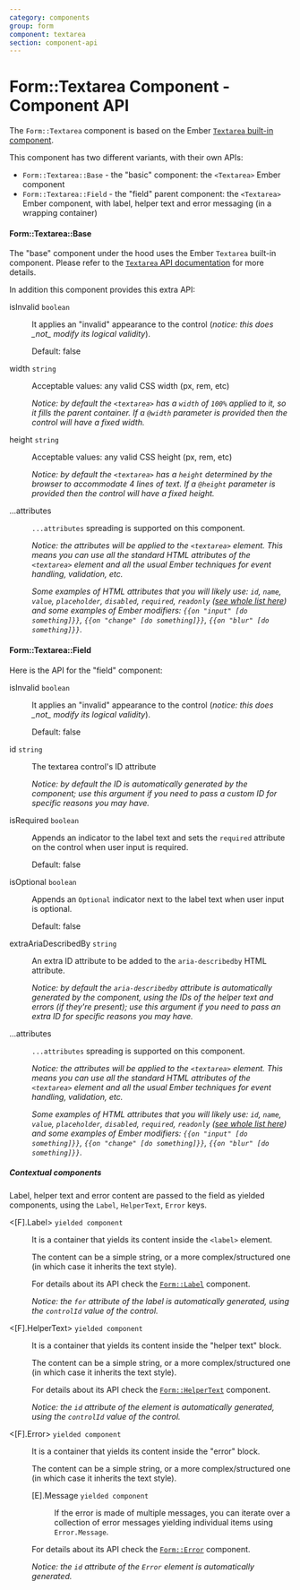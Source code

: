 ```yaml
---
category: components
group: form
component: textarea
section: component-api
---
```


# Form::Textarea Component - Component API

The `Form::Textarea` component is based on the Ember [`Textarea` built-in component](https://guides.emberjs.com/release/components/built-in-components/).

This component has two different variants, with their own APIs:

*   `Form::Textarea::Base` - the "basic" component: the `<Textarea>` Ember component
*   `Form::Textarea::Field` - the "field" parent component: the `<Textarea>` Ember component, with label, helper text and error messaging (in a wrapping container)

#### Form::Textarea::Base

The "base" component under the hood uses the Ember `Textarea` built-in component. Please refer to the [`Textarea` API documentation](https://api.emberjs.com/ember/release/classes/Ember.Templates.components/methods/Textarea?anchor=Textarea) for more details.

In addition this component provides this extra API:

<dl class="dummy-component-props" aria-labelledby="component-api-form-textarea-base"><dt>isInvalid <code>boolean</code></dt><dd><p>It applies an "invalid" appearance to the control (<em>notice: this does _not_ modify its logical validity</em>).</p><p>Default: <span class="default">false</span></p></dd><dt>width <code>string</code></dt><dd><p>Acceptable values: any valid CSS width (px, rem, etc)</p><p><em>Notice: by default the <code class="dummy-code">&lt;textarea&gt;</code> has a <code class="dummy-code">width</code> of <code class="dummy-code">100%</code> applied to it, so it fills the parent container. If a <code class="dummy-code">@width</code> parameter is provided then the control will have a fixed width.</em></p></dd><dt>height <code>string</code></dt><dd><p>Acceptable values: any valid CSS height (px, rem, etc)</p><p><em>Notice: by default the <code class="dummy-code">&lt;textarea&gt;</code> has a <code class="dummy-code">height</code> determined by the browser to accommodate 4 lines of text. If a <code class="dummy-code">@height</code> parameter is provided then the control will have a fixed height.</em></p></dd><dt>...attributes</dt><dd><p><code class="dummy-code">...attributes</code> spreading is supported on this component.</p><p><em>Notice: the attributes will be applied to the <code class="dummy-code">&lt;textarea&gt;</code> element. This means you can use all the standard HTML attributes of the <code class="dummy-code">&lt;textarea&gt;</code> element and all the usual Ember techniques for event handling, validation, etc.</em></p><p><em>Some examples of HTML attributes that you will likely use: <code class="dummy-code">id</code>, <code class="dummy-code">name</code>, <code class="dummy-code">value</code>, <code class="dummy-code">placeholder</code>, <code class="dummy-code">disabled</code>, <code class="dummy-code">required</code>, <code class="dummy-code">readonly</code> (<a href="https://developer.mozilla.org/en-US/docs/Web/HTML/Element/input#attributes" rel="noopener noreferrer">see whole list here</a>) and some examples of Ember modifiers: <code class="dummy-code">{{on "input" [do something]}}</code>, <code class="dummy-code">{{on "change" [do something]}}</code>, <code class="dummy-code">{{on "blur" [do something]}}</code>.</em></p></dd></dl>

#### Form::Textarea::Field

Here is the API for the "field" component:

<dl class="dummy-component-props" aria-labelledby="component-api-form-textarea-field"><dt>isInvalid <code>boolean</code></dt><dd><p>It applies an "invalid" appearance to the control (<em>notice: this does _not_ modify its logical validity</em>).</p><p>Default: <span class="default">false</span></p></dd><dt>id <code>string</code></dt><dd><p>The textarea control's ID attribute</p><p><em>Notice: by default the ID is automatically generated by the component; use this argument if you need to pass a custom ID for specific reasons you may have.</em></p></dd><dt>isRequired <code>boolean</code></dt><dd><p>Appends an indicator to the label text and sets the <code class="dummy-code">required</code> attribute on the control when user input is required.</p><p>Default: <span class="default">false</span></p></dd><dt>isOptional <code>boolean</code></dt><dd><p>Appends an <code class="dummy-code">Optional</code> indicator next to the label text when user input is optional.</p><p>Default: <span class="default">false</span></p></dd><dt>extraAriaDescribedBy <code>string</code></dt><dd><p>An extra ID attribute to be added to the <code class="dummy-code">aria-describedby</code> HTML attribute.</p><p><em>Notice: by default the <code class="dummy-code">aria-describedby</code> attribute is automatically generated by the component, using the IDs of the helper text and errors (if they're present); use this argument if you need to pass an extra ID for specific reasons you may have.</em></p></dd><dt>...attributes</dt><dd><p><code class="dummy-code">...attributes</code> spreading is supported on this component.</p><p><em>Notice: the attributes will be applied to the <code class="dummy-code">&lt;textarea&gt;</code> element. This means you can use all the standard HTML attributes of the <code class="dummy-code">&lt;textarea&gt;</code> element and all the usual Ember techniques for event handling, validation, etc.</em></p><p><em>Some examples of HTML attributes that you will likely use: <code class="dummy-code">id</code>, <code class="dummy-code">name</code>, <code class="dummy-code">value</code>, <code class="dummy-code">placeholder</code>, <code class="dummy-code">disabled</code>, <code class="dummy-code">required</code>, <code class="dummy-code">readonly</code> (<a href="https://developer.mozilla.org/en-US/docs/Web/HTML/Element/input#attributes" rel="noopener noreferrer">see whole list here</a>) and some examples of Ember modifiers: <code class="dummy-code">{{on "input" [do something]}}</code>, <code class="dummy-code">{{on "change" [do something]}}</code>, <code class="dummy-code">{{on "blur" [do something]}}</code>.</em></p></dd></dl>

##### Contextual components

Label, helper text and error content are passed to the field as yielded components, using the `Label`, `HelperText`, `Error` keys.

<dl class="dummy-component-props" aria-labelledby="component-api-form-textarea-field-contextual-components"><dt>&lt;[F].Label&gt; <code>yielded component</code></dt><dd><p>It is a container that yields its content inside the <code class="dummy-code">&lt;label&gt;</code> element.</p><p>The content can be a simple string, or a more complex/structured one (in which case it inherits the text style).</p><p>For details about its API check the <a href="/components/form/base-elements/01_overview/"><code class="dummy-code">Form::Label</code></a> component.</p><p><em>Notice: the <code class="dummy-code">for</code> attribute of the label is automatically generated, using the <code class="dummy-code">controlId</code> value of the control.</em></p></dd><dt>&lt;[F].HelperText&gt; <code>yielded component</code></dt><dd><p>It is a container that yields its content inside the "helper text" block.</p><p>The content can be a simple string, or a more complex/structured one (in which case it inherits the text style).</p><p>For details about its API check the <a href="/components/form/base-elements/01_overview/"><code class="dummy-code">Form::HelperText</code></a> component.</p><p><em>Notice: the <code class="dummy-code">id</code> attribute of the element is automatically generated, using the <code class="dummy-code">controlId</code> value of the control.</em></p></dd><dt>&lt;[F].Error&gt; <code>yielded component</code></dt><dd><p>It is a container that yields its content inside the "error" block.</p><p>The content can be a simple string, or a more complex/structured one (in which case it inherits the text style).</p><dl class="dummy-component-props"><dt>[E].Message <code>yielded component</code></dt><dd><p>If the error is made of multiple messages, you can iterate over a collection of error messages yielding individual items using <code class="dummy-code">Error.Message</code>.</p></dd></dl><p>For details about its API check the <a href="/components/form/base-elements/01_overview/"><code class="dummy-code">Form::Error</code></a> component.</p><p><em>Notice: the <code class="dummy-code">id</code> attribute of the <code class="dummy-code">Error</code> element is automatically generated.</em></p></dd></dl>